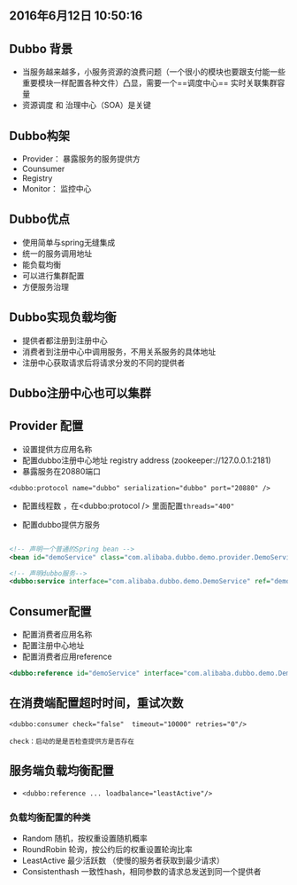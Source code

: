 ## 2016年6月12日 10:50:16

## Dubbo 背景

* 当服务越来越多，小服务资源的浪费问题（一个很小的模块也要跟支付能一些重要模块一样配置各种文件）凸显，需要一个==调度中心== 实时关联集群容量
* 资源调度 和 治理中心（SOA）是关键


## Dubbo构架

* Provider： 暴露服务的服务提供方
* Counsumer
* Registry
* Monitor： 监控中心


## Dubbo优点

* 使用简单与spring无缝集成
* 统一的服务调用地址
* 能负载均衡
* 可以进行集群配置
* 方便服务治理

## Dubbo实现负载均衡

* 提供者都注册到注册中心
* 消费者到注册中心中调用服务，不用关系服务的具体地址
* 注册中心获取请求后将请求分发的不同的提供者

## Dubbo注册中心也可以集群

## Provider 配置

* 设置提供方应用名称
* 配置dubbo注册中心地址 registry address (zookeeper://127.0.0.1:2181)
* 暴露服务在20880端口
```
<dubbo:protocol name="dubbo" serialization="dubbo" port="20880" />

```
* 配置线程数 ，在<dubbo:protocol /> 里面配置`threads="400"`

* 配置dubbo提供方服务
```xml

<!-- 声明一个普通的Spring bean -->
<bean id="demoService" class="com.alibaba.dubbo.demo.provider.DemoServiceImpl" />

<!-- 声明dubbo服务-->
<dubbo:service interface="com.alibaba.dubbo.demo.DemoService" ref="demoService" />


```

## Consumer配置

* 配置消费者应用名称
* 配置注册中心地址
* 配置消费者应用reference
```xml
<dubbo:reference id="demoService" interface="com.alibaba.dubbo.demo.DemoService" timeout="5000" check="false" retries="0"/>
```

## 在消费端配置超时时间，重试次数
```
<dubbo:consumer check="false"  timeout="10000" retries="0"/>

check：启动的是是否检查提供方是否存在

```

## 服务端负载均衡配置

* `<dubbo:reference ... loadbalance="leastActive"/>`

### 负载均衡配置的种类

* Random 随机，按权重设置随机概率
* RoundRobin 轮询，按公约后的权重设置轮询比率
* LeastActive 最少活跃数 （使慢的服务者获取到最少请求）
* Consistenthash 一致性hash，相同参数的请求总发送到同一个提供者

